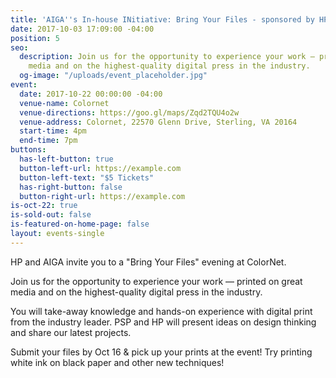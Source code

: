 ```yaml
---
title: 'AIGA''s In-house INitiative: Bring Your Files - sponsored by HP'
date: 2017-10-03 17:09:00 -04:00
position: 5
seo:
  description: Join us for the opportunity to experience your work — printed on great
    media and on the highest-quality digital press in the industry.
  og-image: "/uploads/event_placeholder.jpg"
event:
  date: 2017-10-22 00:00:00 -04:00
  venue-name: Colornet
  venue-directions: https://goo.gl/maps/Zqd2TQU4o2w
  venue-address: Colornet, 22570 Glenn Drive, Sterling, VA 20164
  start-time: 4pm
  end-time: 7pm
buttons:
  has-left-button: true
  button-left-url: https://example.com
  button-left-text: "$5 Tickets"
  has-right-button: false
  button-right-url: https://example.com
is-oct-22: true
is-sold-out: false
is-featured-on-home-page: false
layout: events-single
---
```


HP and AIGA invite you to a "Bring Your Files" evening at ColorNet.

Join us for the opportunity to experience your work — printed on great media and on the highest-quality digital press in the industry.

You will take-away knowledge and hands-on experience with digital print from the industry leader. PSP and HP will present ideas on design thinking and share our latest projects.

Submit your files by Oct 16 & pick up your prints at the event! Try printing white ink on black paper and other new techniques!